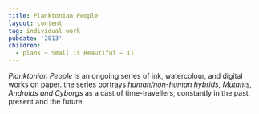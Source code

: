 ```yaml
---
title: Planktonian People
layout: content
tag: individual work
pubdate: '2013'
children:
  - plank ~ Small is Beautiful – II
---
```

*Planktonian People* is an ongoing series of ink, watercolour, and digital works on paper. the series portrays _human/non-human hybrids, Mutants, Androids and Cyborgs_ as a cast of time-travellers, constantly in the past, present and the future.
